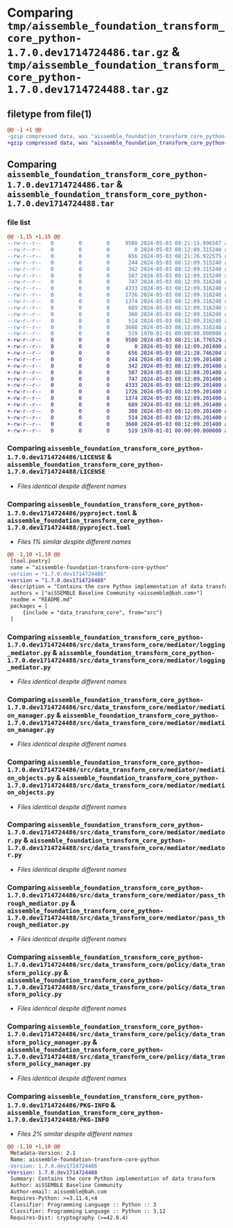 # Comparing `tmp/aissemble_foundation_transform_core_python-1.7.0.dev1714724486.tar.gz` & `tmp/aissemble_foundation_transform_core_python-1.7.0.dev1714724488.tar.gz`

## filetype from file(1)

```diff
@@ -1 +1 @@
-gzip compressed data, was "aissemble_foundation_transform_core_python-1.7.0.dev1714724486.tar", max compression
+gzip compressed data, was "aissemble_foundation_transform_core_python-1.7.0.dev1714724488.tar", max compression
```

## Comparing `aissemble_foundation_transform_core_python-1.7.0.dev1714724486.tar` & `aissemble_foundation_transform_core_python-1.7.0.dev1714724488.tar`

### file list

```diff
@@ -1,15 +1,15 @@
--rw-r--r--   0        0        0     9580 2024-05-03 08:21:15.996587 aissemble_foundation_transform_core_python-1.7.0.dev1714724486/LICENSE
--rw-r--r--   0        0        0        0 2024-05-03 08:12:09.315240 aissemble_foundation_transform_core_python-1.7.0.dev1714724486/README.md
--rw-r--r--   0        0        0      656 2024-05-03 08:21:26.922575 aissemble_foundation_transform_core_python-1.7.0.dev1714724486/pyproject.toml
--rw-r--r--   0        0        0      244 2024-05-03 08:12:09.315240 aissemble_foundation_transform_core_python-1.7.0.dev1714724486/src/data_transform_core/__init__.py
--rw-r--r--   0        0        0      342 2024-05-03 08:12:09.315240 aissemble_foundation_transform_core_python-1.7.0.dev1714724486/src/data_transform_core/data_transform_exception.py
--rw-r--r--   0        0        0      507 2024-05-03 08:12:09.315240 aissemble_foundation_transform_core_python-1.7.0.dev1714724486/src/data_transform_core/mediator/__init__.py
--rw-r--r--   0        0        0      747 2024-05-03 08:12:09.316240 aissemble_foundation_transform_core_python-1.7.0.dev1714724486/src/data_transform_core/mediator/logging_mediator.py
--rw-r--r--   0        0        0     4333 2024-05-03 08:12:09.316240 aissemble_foundation_transform_core_python-1.7.0.dev1714724486/src/data_transform_core/mediator/mediation_manager.py
--rw-r--r--   0        0        0     1726 2024-05-03 08:12:09.316240 aissemble_foundation_transform_core_python-1.7.0.dev1714724486/src/data_transform_core/mediator/mediation_objects.py
--rw-r--r--   0        0        0     1374 2024-05-03 08:12:09.316240 aissemble_foundation_transform_core_python-1.7.0.dev1714724486/src/data_transform_core/mediator/mediator.py
--rw-r--r--   0        0        0      689 2024-05-03 08:12:09.316240 aissemble_foundation_transform_core_python-1.7.0.dev1714724486/src/data_transform_core/mediator/pass_through_mediator.py
--rw-r--r--   0        0        0      308 2024-05-03 08:12:09.316240 aissemble_foundation_transform_core_python-1.7.0.dev1714724486/src/data_transform_core/policy/__init__.py
--rw-r--r--   0        0        0      514 2024-05-03 08:12:09.316240 aissemble_foundation_transform_core_python-1.7.0.dev1714724486/src/data_transform_core/policy/data_transform_policy.py
--rw-r--r--   0        0        0     3608 2024-05-03 08:12:09.316240 aissemble_foundation_transform_core_python-1.7.0.dev1714724486/src/data_transform_core/policy/data_transform_policy_manager.py
--rw-r--r--   0        0        0      519 1970-01-01 00:00:00.000000 aissemble_foundation_transform_core_python-1.7.0.dev1714724486/PKG-INFO
+-rw-r--r--   0        0        0     9580 2024-05-03 08:21:16.776529 aissemble_foundation_transform_core_python-1.7.0.dev1714724488/LICENSE
+-rw-r--r--   0        0        0        0 2024-05-03 08:12:09.201400 aissemble_foundation_transform_core_python-1.7.0.dev1714724488/README.md
+-rw-r--r--   0        0        0      656 2024-05-03 08:21:28.746204 aissemble_foundation_transform_core_python-1.7.0.dev1714724488/pyproject.toml
+-rw-r--r--   0        0        0      244 2024-05-03 08:12:09.201400 aissemble_foundation_transform_core_python-1.7.0.dev1714724488/src/data_transform_core/__init__.py
+-rw-r--r--   0        0        0      342 2024-05-03 08:12:09.201400 aissemble_foundation_transform_core_python-1.7.0.dev1714724488/src/data_transform_core/data_transform_exception.py
+-rw-r--r--   0        0        0      507 2024-05-03 08:12:09.201400 aissemble_foundation_transform_core_python-1.7.0.dev1714724488/src/data_transform_core/mediator/__init__.py
+-rw-r--r--   0        0        0      747 2024-05-03 08:12:09.201400 aissemble_foundation_transform_core_python-1.7.0.dev1714724488/src/data_transform_core/mediator/logging_mediator.py
+-rw-r--r--   0        0        0     4333 2024-05-03 08:12:09.201400 aissemble_foundation_transform_core_python-1.7.0.dev1714724488/src/data_transform_core/mediator/mediation_manager.py
+-rw-r--r--   0        0        0     1726 2024-05-03 08:12:09.201400 aissemble_foundation_transform_core_python-1.7.0.dev1714724488/src/data_transform_core/mediator/mediation_objects.py
+-rw-r--r--   0        0        0     1374 2024-05-03 08:12:09.201400 aissemble_foundation_transform_core_python-1.7.0.dev1714724488/src/data_transform_core/mediator/mediator.py
+-rw-r--r--   0        0        0      689 2024-05-03 08:12:09.201400 aissemble_foundation_transform_core_python-1.7.0.dev1714724488/src/data_transform_core/mediator/pass_through_mediator.py
+-rw-r--r--   0        0        0      308 2024-05-03 08:12:09.201400 aissemble_foundation_transform_core_python-1.7.0.dev1714724488/src/data_transform_core/policy/__init__.py
+-rw-r--r--   0        0        0      514 2024-05-03 08:12:09.201400 aissemble_foundation_transform_core_python-1.7.0.dev1714724488/src/data_transform_core/policy/data_transform_policy.py
+-rw-r--r--   0        0        0     3608 2024-05-03 08:12:09.201400 aissemble_foundation_transform_core_python-1.7.0.dev1714724488/src/data_transform_core/policy/data_transform_policy_manager.py
+-rw-r--r--   0        0        0      519 1970-01-01 00:00:00.000000 aissemble_foundation_transform_core_python-1.7.0.dev1714724488/PKG-INFO
```

### Comparing `aissemble_foundation_transform_core_python-1.7.0.dev1714724486/LICENSE` & `aissemble_foundation_transform_core_python-1.7.0.dev1714724488/LICENSE`

 * *Files identical despite different names*

### Comparing `aissemble_foundation_transform_core_python-1.7.0.dev1714724486/pyproject.toml` & `aissemble_foundation_transform_core_python-1.7.0.dev1714724488/pyproject.toml`

 * *Files 1% similar despite different names*

```diff
@@ -1,10 +1,10 @@
 [tool.poetry]
 name = "aissemble-foundation-transform-core-python"
-version = "1.7.0.dev1714724486"
+version = "1.7.0.dev1714724488"
 description = "Contains the core Python implementation of data transform"
 authors = ["aiSSEMBLE Baseline Community <aissemble@bah.com>"]
 readme = "README.md"
 packages = [
     {include = "data_transform_core", from="src"}
 ]
```

### Comparing `aissemble_foundation_transform_core_python-1.7.0.dev1714724486/src/data_transform_core/mediator/logging_mediator.py` & `aissemble_foundation_transform_core_python-1.7.0.dev1714724488/src/data_transform_core/mediator/logging_mediator.py`

 * *Files identical despite different names*

### Comparing `aissemble_foundation_transform_core_python-1.7.0.dev1714724486/src/data_transform_core/mediator/mediation_manager.py` & `aissemble_foundation_transform_core_python-1.7.0.dev1714724488/src/data_transform_core/mediator/mediation_manager.py`

 * *Files identical despite different names*

### Comparing `aissemble_foundation_transform_core_python-1.7.0.dev1714724486/src/data_transform_core/mediator/mediation_objects.py` & `aissemble_foundation_transform_core_python-1.7.0.dev1714724488/src/data_transform_core/mediator/mediation_objects.py`

 * *Files identical despite different names*

### Comparing `aissemble_foundation_transform_core_python-1.7.0.dev1714724486/src/data_transform_core/mediator/mediator.py` & `aissemble_foundation_transform_core_python-1.7.0.dev1714724488/src/data_transform_core/mediator/mediator.py`

 * *Files identical despite different names*

### Comparing `aissemble_foundation_transform_core_python-1.7.0.dev1714724486/src/data_transform_core/mediator/pass_through_mediator.py` & `aissemble_foundation_transform_core_python-1.7.0.dev1714724488/src/data_transform_core/mediator/pass_through_mediator.py`

 * *Files identical despite different names*

### Comparing `aissemble_foundation_transform_core_python-1.7.0.dev1714724486/src/data_transform_core/policy/data_transform_policy.py` & `aissemble_foundation_transform_core_python-1.7.0.dev1714724488/src/data_transform_core/policy/data_transform_policy.py`

 * *Files identical despite different names*

### Comparing `aissemble_foundation_transform_core_python-1.7.0.dev1714724486/src/data_transform_core/policy/data_transform_policy_manager.py` & `aissemble_foundation_transform_core_python-1.7.0.dev1714724488/src/data_transform_core/policy/data_transform_policy_manager.py`

 * *Files identical despite different names*

### Comparing `aissemble_foundation_transform_core_python-1.7.0.dev1714724486/PKG-INFO` & `aissemble_foundation_transform_core_python-1.7.0.dev1714724488/PKG-INFO`

 * *Files 2% similar despite different names*

```diff
@@ -1,10 +1,10 @@
 Metadata-Version: 2.1
 Name: aissemble-foundation-transform-core-python
-Version: 1.7.0.dev1714724486
+Version: 1.7.0.dev1714724488
 Summary: Contains the core Python implementation of data transform
 Author: aiSSEMBLE Baseline Community
 Author-email: aissemble@bah.com
 Requires-Python: >=3.11.4,<4
 Classifier: Programming Language :: Python :: 3
 Classifier: Programming Language :: Python :: 3.12
 Requires-Dist: cryptography (>=42.0.4)
```

